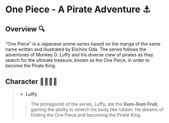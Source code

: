 # One Piece \- A Pirate Adventure ⚓

## Overview 🔍
"One Piece" is a Japanese anime series based on the manga of the same name written and illustrated by Eiichiro Oda. The series follows the adventures of Monkey D. Luffy and his diverse crew of pirates as they search for the ultimate treasure, known as the One Piece, in order to become the Pirate King.

## Character 👩‍👨‍👦‍👦
> - **Luffy**
>> The protagonist of the series, Luffy, ate the **Gum-Gum Fruit**, gaining the ability to stretch his body like rubber. He dreams of finding the One Piece and becoming the Pirate King.
